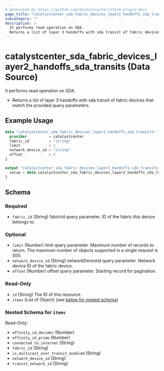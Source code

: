 ```yaml
---
# generated by https://github.com/hashicorp/terraform-plugin-docs
page_title: "catalystcenter_sda_fabric_devices_layer2_handoffs_sda_transits Data Source - terraform-provider-catalystcenter"
subcategory: ""
description: |-
  It performs read operation on SDA.
  Returns a list of layer 3 handoffs with sda transit of fabric devices that match the provided query parameters.
---
```


# catalystcenter_sda_fabric_devices_layer2_handoffs_sda_transits (Data Source)

It performs read operation on SDA.

- Returns a list of layer 3 handoffs with sda transit of fabric devices that match the provided query parameters.

## Example Usage

```terraform
data "catalystcenter_sda_fabric_devices_layer2_handoffs_sda_transits" "example" {
  provider          = catalystcenter
  fabric_id         = "string"
  limit             = 1
  network_device_id = "string"
  offset            = 1
}

output "catalystcenter_sda_fabric_devices_layer2_handoffs_sda_transits_example" {
  value = data.catalystcenter_sda_fabric_devices_layer2_handoffs_sda_transits.example.items
}
```

<!-- schema generated by tfplugindocs -->
## Schema

### Required

- `fabric_id` (String) fabricId query parameter. ID of the fabric this device belongs to.

### Optional

- `limit` (Number) limit query parameter. Maximum number of records to return. The maximum number of objects supported in a single request is 500.
- `network_device_id` (String) networkDeviceId query parameter. Network device ID of the fabric device.
- `offset` (Number) offset query parameter. Starting record for pagination.

### Read-Only

- `id` (String) The ID of this resource.
- `items` (List of Object) (see [below for nested schema](#nestedatt--items))

<a id="nestedatt--items"></a>
### Nested Schema for `items`

Read-Only:

- `affinity_id_decider` (Number)
- `affinity_id_prime` (Number)
- `connected_to_internet` (String)
- `fabric_id` (String)
- `is_multicast_over_transit_enabled` (String)
- `network_device_id` (String)
- `transit_network_id` (String)

